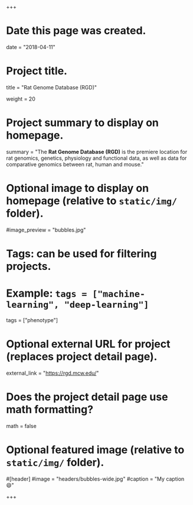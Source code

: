 +++
# Date this page was created.
date = "2018-04-11"

# Project title.
title = "Rat Genome Database (RGD)"

weight = 20
# Project summary to display on homepage.
summary = "The **Rat Genome Database (RGD)** is the premiere location for rat genomics, genetics, physiology and functional data, as well as data for comparative genomics between rat, human and mouse."

# Optional image to display on homepage (relative to `static/img/` folder).
#image_preview = "bubbles.jpg"

# Tags: can be used for filtering projects.
# Example: `tags = ["machine-learning", "deep-learning"]`
tags = ["phenotype"]

# Optional external URL for project (replaces project detail page).
external_link = "https://rgd.mcw.edu/"

# Does the project detail page use math formatting?
math = false

# Optional featured image (relative to `static/img/` folder).
#[header]
#image = "headers/bubbles-wide.jpg"
#caption = "My caption :smile:"


+++
